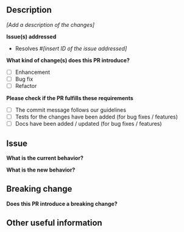 ## Description
_[Add a description of the changes]_ 

**Issue(s) addressed**
- Resolves #_[insert ID of the issue addressed]_

**What kind of change(s) does this PR introduce?** 
- [ ] Enhancement
- [ ] Bug fix
- [ ] Refactor

**Please check if the PR fulfills these requirements**
- [ ] The commit message follows our guidelines
- [ ] Tests for the changes have been added (for bug fixes / features)
- [ ] Docs have been added / updated (for bug fixes / features)

## Issue

**What is the current behavior?**

**What is the new behavior?**

## Breaking change
**Does this PR introduce a breaking change?** 

## Other useful information
